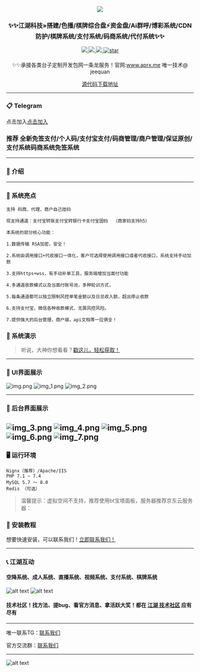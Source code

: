 
<div align="center" >
    <img src="https://raw.githubusercontent.com/love414427/demo-kongjiang-didi/main/zhanshi/newlogo%402x.png" />
    
</div>

<div align="center">

 ### ✨✨江湖科技»搭建/色播/棋牌综合盘⚡️资金盘/Ai群呼/博彩系统/CDN防护/棋牌系统/支付系统/码商系统/代付系统✨✨
 

</div>

<div align="center" >
    <a href="https://zy.aprx.me/">
        <img src="https://img.shields.io/badge/Licence-apache2.0-green.svg?style=flat" />
    </a>
    <a href="https://zy.aprx.me/">
        <img src="https://img.shields.io/badge/Edition-5.4-blue.svg" />
    </a>
     <a href="https://zy.aprx.me/">
        <img src="https://img.shields.io/badge/Download-240m-red.svg" />
    </a>
    <a href='https://zy.aprx.me/'>
       <img src='https://gitee.com/ZhongBangKeJi/CRMEB/badge/star.svg?theme=gvp' alt='star'></img>
    </a>
</div>

####

<div align="center">

✨✨承接各类台子定制开发包网一条龙服务！官网:www.aprx.me 唯一技术@ jeequan 

[comment]: <> ([源代码下载地址]&#40;https://gitee.com/ZhongBangKeJi/CRMEB/blob/master/README.md&#41;)

</div>

<div align="center" >
<a href="源代码下载地址：https://t.me/AprxAppoem">源代码下载地址</a>
</div>



---

### 📋 Telegram


点击加入<a href="https://t.me/AprxAppoem" target="_blank">点击加入</a>


### 推荐 全新免签支付/个人码/支付宝支付/码商管理/商户管理/保证原创/支付系统码商系统免签系统

---

### 📝 介绍


---

### 🫧 系统亮点
~~~
支持 码商、代理、商户自己挂码

现支持通道：支付宝转账支付宝转银行卡支付宝固码  （商家码支持h5）

本系统的部分核心功能：

1.数据传输 RSA加密，安全！

2.系统由调用接口+代收接口一体化，客户可选择使用调用接口或者代收接口，系统支持手动加款

3.支持https+wss，有手动补单工具，服务端增加当面付功能

4.多通道收款模式以及当面付账号池，多种轮训方式，

5.每条通道都可以独立限制风控单笔金额以及日总收入额，超出停止收款

6.支持支付宝，微信各种收款模式，无畏风控风险。

7.提供强大的后台管理，商户端，api文档等一应俱全！

~~~

###  📱 系统演示



> 听说，大神你想看看？<a href="https://zy.aprx.me/2024/02/18/qxingmashang/" target="_blank">戳这儿，轻松获取！</a>

---


###  📖 UI界面展示
![img.png](img.png)
![img_1.png](img_1.png)
![img_2.png](img_2.png)


---

###  📖 后台界面展示
![img_3.png](img_3.png)
![img_4.png](img_4.png)
![img_5.png](img_5.png)
![img_6.png](img_6.png)
![img_7.png](img_7.png)
---

### 🖥 运行环境

```
Nignx（推荐）/Apache/IIS
PHP 7.1 ~ 7.4
MySQL 5.7 ～ 8.0
Redis （可选）
```


> 温馨提示：虚拟空间不支持，推荐使用bt宝塔面板，服务器推荐京东云服务器：

###  🔐 安装教程

想要快速安装，可以联系我们！<a href="https://t.me/jeequan" target="_blank">立即联系我们！</a>

---

###  📞 江湖互动
#### 空降系统、成人系统、直播系统、视频系统、支付系统、棋牌系统
![alt text](https://raw.githubusercontent.com/love414427/demo-kongjiang-didi/main/zhanshi/QQ_1740559480980.png)
![alt text](https://raw.githubusercontent.com/love414427/demo-kongjiang-didi/main/zhanshi/QQ_1740558949498.png)
#### 技术社区！找方法、提bug、看官方消息、拿活跃大奖！都在 <a href="https://www.aprx.me/" target="_blank">江湖 技术社区</a> 应有尽有

---

唯一联系TG：<a href="https://t.me/jeequan" target="_blank">联系我们</a>

官方交流群：<a href="https://t.me/AprxAppoem" target="_blank">联系我们</a>

---

![alt text](https://raw.githubusercontent.com/love414427/demo-kongjiang-didi/main/zhanshi/QQ_1740559399225.png)
